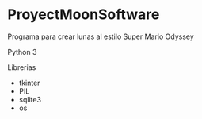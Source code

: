 # ProyectMoonSoftware
Programa para crear lunas al estilo Super Mario Odyssey

Python 3

Librerias
  - tkinter
  - PIL
  - sqlite3
  - os
